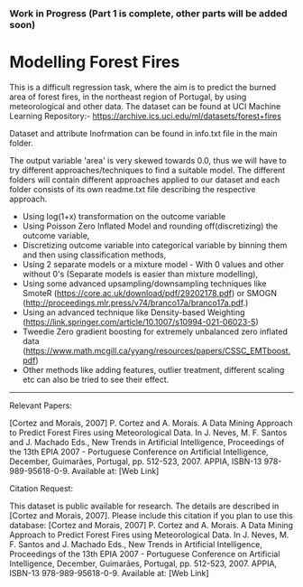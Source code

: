 ### Work in Progress (Part 1 is complete, other parts will be added soon) ###

<h1> Modelling Forest Fires </h1>

This is a difficult regression task, where the aim is to predict the burned area of forest fires, in the northeast region of Portugal, by using meteorological and other data. 
The dataset can be found at UCI Machine Learning Repository:-
https://archive.ics.uci.edu/ml/datasets/forest+fires

Dataset and attribute Inofrmation can be found in info.txt file in the main folder.


The output variable 'area' is very skewed towards 0.0, thus we will have to try different approaches/techniques to find a suitable model. The different folders will contain different approaches applied to our dataset and each folder consists of its own readme.txt file describing the respective approach.

* Using log(1+x) transformation on the outcome variable
* Using Poisson Zero Inflated Model and rounding off(discretizing) the outcome variable, 
* Discretizing outcome variable into categorical variable by binning them and then using classification methods, 
* Using 2 separate models or a mixture model - With 0 values and other without 0's (Separate models is easier than mixture modelling), 
* Using some advanced upsampling/downsampling techniques like SmoteR (https://core.ac.uk/download/pdf/29202178.pdf) or SMOGN (http://proceedings.mlr.press/v74/branco17a/branco17a.pdf.)
* Using an advanced technique like Density-based Weighting (https://link.springer.com/article/10.1007/s10994-021-06023-5)
* Tweedie Zero gradient boosting for extremely unbalanced zero inflated data (https://www.math.mcgill.ca/yyang/resources/papers/CSSC_EMTboost.pdf)
* Other methods like adding features, outlier treatment, different scaling etc can also be tried to see their effect.

---------------------------------------------------

Relevant Papers:

[Cortez and Morais, 2007] P. Cortez and A. Morais. A Data Mining Approach to Predict Forest Fires using Meteorological Data. In J. Neves, M. F. Santos and J. Machado Eds., New Trends in Artificial Intelligence, Proceedings of the 13th EPIA 2007 - Portuguese Conference on Artificial Intelligence, December, Guimarães, Portugal, pp. 512-523, 2007. APPIA, ISBN-13 978-989-95618-0-9. Available at: [Web Link]


Citation Request:

This dataset is public available for research. The details are described in [Cortez and Morais, 2007].
Please include this citation if you plan to use this database:
[Cortez and Morais, 2007] P. Cortez and A. Morais. A Data Mining Approach to Predict Forest Fires using Meteorological Data. In J. Neves, M. F. Santos and J. Machado Eds., New Trends in Artificial Intelligence, Proceedings of the 13th EPIA 2007 - Portuguese Conference on Artificial Intelligence, December, Guimarães, Portugal, pp. 512-523, 2007. APPIA, ISBN-13 978-989-95618-0-9. Available at: [Web Link]
